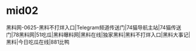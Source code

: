 # mid02
黑料网-0625-黑料不打烊入口|Telegram频道传送门|74猫导航主站|74猫传送门|78黑料网|51吃瓜|黑料曝料网|黑料在线|独家黑料|黑料不打烊入口|黑料大事记|黑料|今日吃瓜在线|881比鸭
